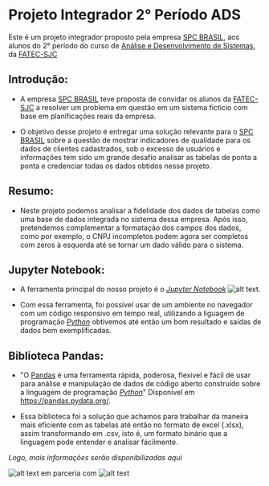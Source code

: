 # Projeto Integrador 2° Período ADS

Este é um projeto integrador proposto pela empresa [SPC BRASIL](https://www.spcbrasil.org.br), aos alunos do 2° período do curso de [Análise e Desenvolvimento de Sistemas](https://fatecsjc-prd.azurewebsites.net/curso-analise-e-desenvolvimento-de-sistemas.php), da [FATEC-SJC](https://fatecsjc-prd.azurewebsites.net)

## Introdução:
* A empresa [SPC BRASIL](https://www.spcbrasil.org.br) teve proposta de convidar os alunos da [FATEC-SJC](https://fatecsjc-prd.azurewebsites.net) a resolver um problema em questão em um sistema ficticio com base em planificações reais da empresa.

* O objetivo desse projeto é entregar uma solução relevante para o [SPC BRASIL](https://www.spcbrasil.org.br) sobre a questão de mostrar indicadores de qualidade para os dados de clientes cadastrados, sob o excesso de usuários e informações tem sido um grande desafio analisar as tabelas de ponta a ponta e credenciar todas os dados obtidos nesse projeto.

## Resumo:
* Neste projeto podemos analisar a fidelidade dos dados de tabelas como uma base de dados integrada no sistema dessa empresa.
Após isso, pretendemos complementar a formatação dos campos dos dados, como por exemplo, o CNPJ incompletos podem agora ser completos com zeros à esquerda até se tornar um dado válido para o sistema.

## Jupyter Notebook:
* A ferramenta principal do nosso projeto é o *[Jupyter Notebook](https://jupyter.org/)*  ![alt text](https://github.com/caiquesjc/Projeto_Integrador_2p/blob/master/sources/jupyter.png).

* Com essa ferramenta, foi possível usar de um ambiente no navegador com um código responsivo em tempo real, utilizando a liguagem de programação *[Python](https://www.python.org/)* obtivemos até então um bom resultado e saídas de dados bem exemplificadas.

## Biblioteca Pandas:
* "O [Pandas](https://pandas.pydata.org/) é uma ferramenta rápida, poderosa, flexível e fácil de usar para análise e manipulação de dados de código aberto
construído sobre a linguagem de programação *[Python](https://www.python.org/)*" Disponível em https://pandas.pydata.org/.

* Essa biblioteca foi a solução que achamos para trabalhar da maneira mais eficiente com as tabelas até então no formato de excel (.xlsx), assim transformando em .csv, isto é, um formato binário que a linguagem pode entender e analisar fácilmente.

_Logo, mais informações serão disponibilizadas aqui_

![alt text](https://github.com/caiquesjc/Projeto_Integrador_2p/blob/master/sources/fatecsjc.png "Faculdade de Tecnologia de São José dos Campos") em parceria com ![alt text](https://github.com/caiquesjc/Projeto_Integrador_2p/blob/master/sources/logo_spc_brasil.png "SPC Brasil")
